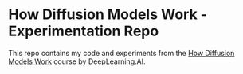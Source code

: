 # How Diffusion Models Work - Experimentation Repo

This repo contains my code and experiments from the [How Diffusion Models Work](https://www.coursera.org/learn/how-diffusion-models-work-project/) course by DeepLearning.AI.